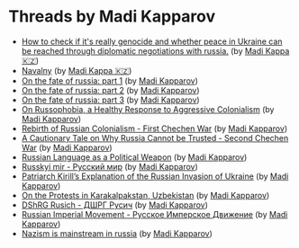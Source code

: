 # Threads by Madi Kapparov

* [How to check if it's really genocide and whether peace in Ukraine can be reached through diplomatic negotiations with russia.](it_is_genocide.md) (by [Madi Kappa 🇰🇿](https://twitter.com/MuKappa))
* [Navalny](navalny.md) (by [Madi Kappa 🇰🇿](https://twitter.com/MuKappa))
* [On the fate of russia: part 1](fate_of_russia_1.md) (by [Madi Kapparov](https://twitter.com/MuKappa))
* [On the fate of russia: part 2](fate_of_russia_2.md) (by [Madi Kapparov](https://twitter.com/MuKappa))
* [On the fate of russia: part 3](fate_of_russia_3.md) (by [Madi Kapparov](https://twitter.com/MuKappa))
* [On Russophobia, a Healthy Response to Aggressive Colonialism](on_russophobia.md) (by [Madi Kapparov](https://twitter.com/MuKappa))
* [Rebirth of Russian Colonialism - First Chechen War](first_chechen_war.md) (by [Madi Kapparov](https://twitter.com/MuKappa))
* [A Cautionary Tale on Why Russia Cannot be Trusted - Second Chechen War](second_chechen_war.md) (by [Madi Kapparov](https://twitter.com/MuKappa))
* [Russian Language as a Political Weapon](language_as_weapon.md) (by [Madi Kapparov](https://twitter.com/MuKappa))
* [Russkyi mir - Русский мир](russkyi_mir.md) (by [Madi Kapparov](https://twitter.com/MuKappa))
* [Patriarch Kirill’s Explanation of the Russian Invasion of Ukraine](patriarch_kirill_explains_invasion.md) (by [Madi Kapparov](https://twitter.com/MuKappa))
* [On the Protests in Karakalpakstan, Uzbekistan](protests_in_karakalpakstan.md) (by [Madi Kapparov](https://twitter.com/MuKappa))
* [DShRG Rusich - ДШРГ Русич](rusich.md) (by [Madi Kapparov](https://twitter.com/MuKappa))
* [Russian Imperial Movement - Русское Имперское Движениe](russian_imperial_movement.md) (by [Madi Kapparov](https://twitter.com/MuKappa))
* [Nazism is mainstream in russia](nazism.md) (by [Madi Kapparov](https://twitter.com/MuKappa))

